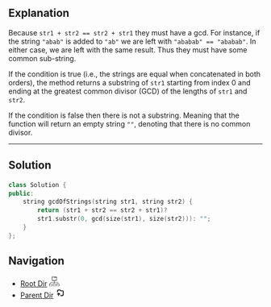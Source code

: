
## Explanation

Because `str1 + str2 == str2 + str1` they must have a gcd. For instance, if the string `"abab"` is added to `"ab"` we are left with `"ababab" == "ababab"`. In either case, we are left with the same result. Thus they must have some common sub-string. 

If the condition is true (i.e., the strings are equal when concatenated in both orders), the method returns a substring of `str1` starting from index 0 and ending at the greatest common divisor (GCD) of the lengths of `str1` and `str2`.

If the condition is false then there is not a substring. Meaning that the function will return an empty string `""`, denoting that there is no common divisor.

****
## Solution

```cpp
class Solution {
public:
    string gcdOfStrings(string str1, string str2) {
        return (str1 + str2 == str2 + str1)?
        str1.substr(0, gcd(size(str1), size(str2))): "";
    }
};
```

## Navigation

- [Root Dir](Study_Notes_2024/Leetcode/Index.md) <img src="../../../Assets/root.png" alt="Root Dir Folder" style="width:20px;height:20px;">
- [Parent Dir](Study_Notes_2024/Leetcode/Easy/Index.md) <img src="../../../Assets/parent.png" alt="Root Dir Folder" style="width:20px;height:20px;">

